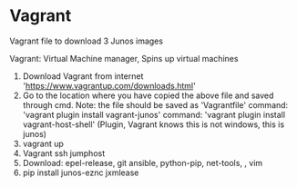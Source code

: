 # Vagrant
Vagrant file to download 3 Junos images


Vagrant: Virtual Machine manager, Spins up virtual machines
1) Download Vagrant from internet 'https://www.vagrantup.com/downloads.html'
2) Go to the location where you have copied the above file and saved through cmd. Note: the file should be saved as 'Vagrantfile'
command: 'vagrant plugin install vagrant-junos'
command: 'vagrant plugin install vagrant-host-shell'  (Plugin, Vagrant knows this is not windows, this is junos)
3) vagrant up
4) Vagrant ssh jumphost
5) Download: epel-release, git ansible, python-pip, net-tools, , vim
6) pip install junos-eznc jxmlease
